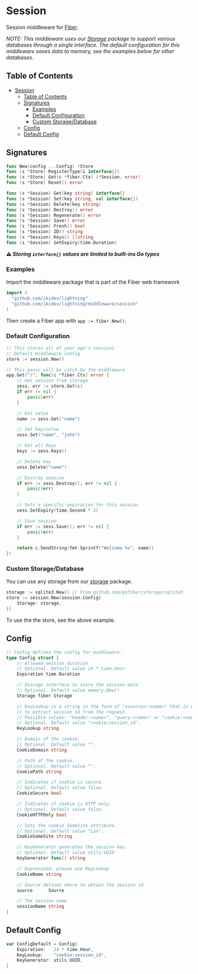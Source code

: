 # Session

Session middleware for [Fiber](https://github.com/gofiber/fiber).

_NOTE: This middleware uses our [Storage](https://github.com/gofiber/storage) package to support various databases through a single interface. The default configuration for this middleware saves data to memory, see the examples below for other databases._

## Table of Contents

- [Session](#session)
	- [Table of Contents](#table-of-contents)
	- [Signatures](#signatures)
		- [Examples](#examples)
		- [Default Configuration](#default-configuration)
		- [Custom Storage/Database](#custom-storagedatabase)
	- [Config](#config)
	- [Default Config](#default-config)

## Signatures

```go
func New(config ...Config) *Store
func (s *Store) RegisterType(i interface{})
func (s *Store) Get(c *fiber.Ctx) (*Session, error)
func (s *Store) Reset() error

func (s *Session) Get(key string) interface{}
func (s *Session) Set(key string, val interface{})
func (s *Session) Delete(key string)
func (s *Session) Destroy() error
func (s *Session) Regenerate() error
func (s *Session) Save() error
func (s *Session) Fresh() bool
func (s *Session) ID() string
func (s *Session) Keys() []string
func (s *Session) SetExpiry(time.Duration) 
```

**⚠ _Storing `interface{}` values are limited to built-ins Go types_**

### Examples
Import the middleware package that is part of the Fiber web framework
```go
import (
  "github.com/ikidev/lightning"
  "github.com/ikidev/lightning/middleware/session"
)
```

Then create a Fiber app with `app := fiber.New()`.

### Default Configuration

```go
// This stores all of your app's sessions
// Default middleware config
store := session.New()

// This panic will be catch by the middleware
app.Get("/", func(c *fiber.Ctx) error {
	// Get session from storage
	sess, err := store.Get(c)
	if err != nil {
		panic(err)
	}

	// Get value
	name := sess.Get("name")

	// Set key/value
	sess.Set("name", "john")

	// Get all Keys
	keys := sess.Keys()

	// Delete key
	sess.Delete("name")

	// Destroy session
	if err := sess.Destroy(); err != nil {
		panic(err)
	}

	// Sets a specific expiration for this session
	sess.SetExpiry(time.Second * 2)

	// Save session
	if err := sess.Save(); err != nil {
		panic(err)
	}

	return c.SendString(fmt.Sprintf("Welcome %v", name))
})
```

### Custom Storage/Database

You can use any storage from our [storage](https://github.com/gofiber/storage/) package.

```go
storage := sqlite3.New() // From github.com/gofiber/storage/sqlite3
store := session.New(session.Config{
	Storage: storage,
})
```

To use the the store, see the above example.

## Config

```go
// Config defines the config for middleware.
type Config struct {
	// Allowed session duration
	// Optional. Default value 24 * time.Hour
	Expiration time.Duration

	// Storage interface to store the session data
	// Optional. Default value memory.New()
	Storage fiber.Storage

	// KeyLookup is a string in the form of "<source>:<name>" that is used
	// to extract session id from the request.
	// Possible values: "header:<name>", "query:<name>" or "cookie:<name>"
	// Optional. Default value "cookie:session_id".
	KeyLookup string

	// Domain of the cookie.
	// Optional. Default value "".
	CookieDomain string

	// Path of the cookie.
	// Optional. Default value "".
	CookiePath string

	// Indicates if cookie is secure.
	// Optional. Default value false.
	CookieSecure bool

	// Indicates if cookie is HTTP only.
	// Optional. Default value false.
	CookieHTTPOnly bool

	// Sets the cookie SameSite attribute.
	// Optional. Default value "Lax".
	CookieSameSite string

	// KeyGenerator generates the session key.
	// Optional. Default value utils.UUID
	KeyGenerator func() string

	// Deprecated, please use KeyLookup
	CookieName string

	// Source defines where to obtain the session id
	source      Source

	// The session name
	sessionName string
}
```

## Default Config

```go
var ConfigDefault = Config{
	Expiration:   24 * time.Hour,
	KeyLookup:    "cookie:session_id",
	KeyGenerator: utils.UUID,
}
```
